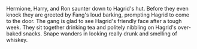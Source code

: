 Hermione, Harry, and Ron saunter down to Hagrid's hut.
Before they even knock they are greeted by Fang's loud barking, prompting Hagrid to come to the door.
The gang is glad to see Hagrid's friendly face after a tough week.
They sit together drinking tea and politely nibbling on Hagrid's over-baked snacks.
Snape wanders in looking really drunk and smelling of whiskey.